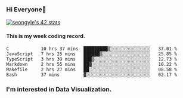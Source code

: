 ### Hi Everyone👋

[![seongyle's 42 stats](https://badge42.vercel.app/api/v2/cl260u6td000609l4p4inxynw/stats?cursusId=21&coalitionId=86)](https://github.com/JaeSeoKim/badge42)

#### This is my week coding record.

<!--START_SECTION:waka-->

```text
C            10 hrs 37 mins  █████████▒░░░░░░░░░░░░░░░   37.01 %
JavaScript   7 hrs 25 mins   ██████▒░░░░░░░░░░░░░░░░░░   25.85 %
TypeScript   3 hrs 39 mins   ███▒░░░░░░░░░░░░░░░░░░░░░   12.73 %
Markdown     2 hrs 55 mins   ██▓░░░░░░░░░░░░░░░░░░░░░░   10.22 %
Makefile     2 hrs 27 mins   ██░░░░░░░░░░░░░░░░░░░░░░░   08.58 %
Bash         37 mins         ▓░░░░░░░░░░░░░░░░░░░░░░░░   02.17 %
```

<!--END_SECTION:waka-->

### I'm interested in Data Visualization.

<!--
**YeonSeong-Lee/YeonSeong-Lee** is a ✨ _special_ ✨ repository because its `README.md` (this file) appears on your GitHub profile.

Here are some ideas to get you started:

- 🔭 I’m currently working on ...
- 🌱 I’m currently learning ...
- 👯 I’m looking to collaborate on ...
- 🤔 I’m looking for help with ...
- 💬 Ask me about ...
- 📫 How to reach me: ...
- 😄 Pronouns: ...
- ⚡ Fun fact: ...
-->
